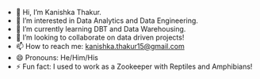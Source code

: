 - 👋 Hi, I’m Kanishka Thakur.
- 👀 I’m interested in Data Analytics and Data Engineering.
- 🌱 I’m currently learning DBT and Data Warehousing.
- 💞️ I’m looking to collaborate on data driven projects!
- 📫 How to reach me: kanishka.thakur15@gmail.com
- 😄 Pronouns: He/Him/His
- ⚡ Fun fact: I used to work as a Zookeeper with Reptiles and Amphibians!

<!---
KanishkaThakur1/KanishkaThakur1 is a ✨ special ✨ repository because its `README.md` (this file) appears on your GitHub profile.
You can click the Preview link to take a look at your changes.
--->
